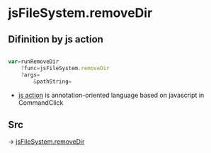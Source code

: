 # jsFileSystem.removeDir

## Difinition by js action

```js.js

var=runRemoveDir
	?func=jsFileSystem.removeDir
	?args=
		&pathString=
```

- [js action]() is annotation-oriented language based on javascript in CommandClick

## Src

-> [jsFileSystem.removeDir](https://github.com/puutaro/CommandClick/blob/master/app/src/main/java/com/puutaro/commandclick/fragment_lib/terminal_fragment/js_interface/file/JsFileSystem.kt#L238)


